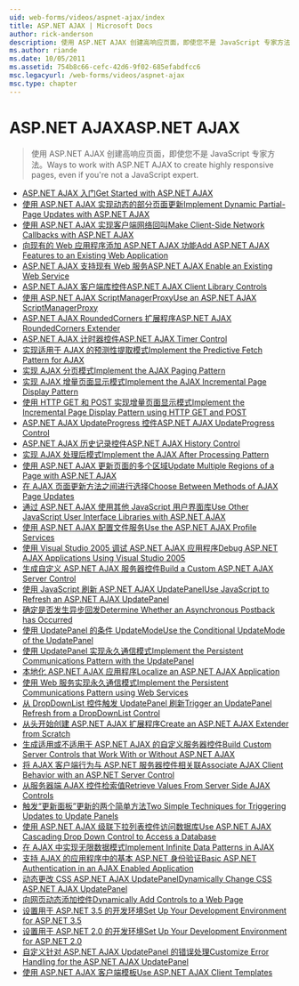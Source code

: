 ```yaml
---
uid: web-forms/videos/aspnet-ajax/index
title: ASP.NET AJAX | Microsoft Docs
author: rick-anderson
description: 使用 ASP.NET AJAX 创建高响应页面，即使您不是 JavaScript 专家方法。
ms.author: riande
ms.date: 10/05/2011
ms.assetid: 754b8c66-cefc-42d6-9f02-685efabdfcc6
msc.legacyurl: /web-forms/videos/aspnet-ajax
msc.type: chapter
---
```

<a name="aspnet-ajax"></a><span data-ttu-id="638c1-103">ASP.NET AJAX</span><span class="sxs-lookup"><span data-stu-id="638c1-103">ASP.NET AJAX</span></span>
====================
> <span data-ttu-id="638c1-104">使用 ASP.NET AJAX 创建高响应页面，即使您不是 JavaScript 专家方法。</span><span class="sxs-lookup"><span data-stu-id="638c1-104">Ways to work with ASP.NET AJAX to create highly responsive pages, even if you're not a JavaScript expert.</span></span>


- [<span data-ttu-id="638c1-105">ASP.NET AJAX 入门</span><span class="sxs-lookup"><span data-stu-id="638c1-105">Get Started with ASP.NET AJAX</span></span>](how-do-i-get-started-with-aspnet-ajax.md)
- [<span data-ttu-id="638c1-106">使用 ASP.NET AJAX 实现动态的部分页面更新</span><span class="sxs-lookup"><span data-stu-id="638c1-106">Implement Dynamic Partial-Page Updates with ASP.NET AJAX</span></span>](how-do-i-implement-dynamic-partial-page-updates-with-aspnet-ajax.md)
- [<span data-ttu-id="638c1-107">使用 ASP.NET AJAX 实现客户端网络回叫</span><span class="sxs-lookup"><span data-stu-id="638c1-107">Make Client-Side Network Callbacks with ASP.NET AJAX</span></span>](how-do-i-make-client-side-network-callbacks-with-aspnet-ajax.md)
- [<span data-ttu-id="638c1-108">向现有的 Web 应用程序添加 ASP.NET AJAX 功能</span><span class="sxs-lookup"><span data-stu-id="638c1-108">Add ASP.NET AJAX Features to an Existing Web Application</span></span>](how-do-i-add-aspnet-ajax-features-to-an-existing-web-application.md)
- [<span data-ttu-id="638c1-109">ASP.NET AJAX 支持现有 Web 服务</span><span class="sxs-lookup"><span data-stu-id="638c1-109">ASP.NET AJAX Enable an Existing Web Service</span></span>](how-do-i-aspnet-ajax-enable-an-existing-web-service.md)
- [<span data-ttu-id="638c1-110">ASP.NET AJAX 客户端库控件</span><span class="sxs-lookup"><span data-stu-id="638c1-110">ASP.NET AJAX Client Library Controls</span></span>](how-do-i-use-the-aspnet-ajax-client-library-controls.md)
- [<span data-ttu-id="638c1-111">使用 ASP.NET AJAX ScriptManagerProxy</span><span class="sxs-lookup"><span data-stu-id="638c1-111">Use an ASP.NET AJAX ScriptManagerProxy</span></span>](how-do-i-use-an-aspnet-ajax-scriptmanagerproxy.md)
- [<span data-ttu-id="638c1-112">ASP.NET AJAX RoundedCorners 扩展程序</span><span class="sxs-lookup"><span data-stu-id="638c1-112">ASP.NET AJAX RoundedCorners Extender</span></span>](how-do-i-use-the-aspnet-ajax-roundedcorners-extender.md)
- [<span data-ttu-id="638c1-113">ASP.NET AJAX 计时器控件</span><span class="sxs-lookup"><span data-stu-id="638c1-113">ASP.NET AJAX Timer Control</span></span>](how-do-i-use-the-aspnet-ajax-timer-control.md)
- [<span data-ttu-id="638c1-114">实现适用于 AJAX 的预测性提取模式</span><span class="sxs-lookup"><span data-stu-id="638c1-114">Implement the Predictive Fetch Pattern for AJAX</span></span>](how-do-i-implement-the-predictive-fetch-pattern-for-ajax.md)
- [<span data-ttu-id="638c1-115">实现 AJAX 分页模式</span><span class="sxs-lookup"><span data-stu-id="638c1-115">Implement the AJAX Paging Pattern</span></span>](how-do-i-implement-the-ajax-paging-pattern.md)
- [<span data-ttu-id="638c1-116">实现 AJAX 增量页面显示模式</span><span class="sxs-lookup"><span data-stu-id="638c1-116">Implement the AJAX Incremental Page Display Pattern</span></span>](how-do-i-implement-the-ajax-incremental-page-display-pattern.md)
- [<span data-ttu-id="638c1-117">使用 HTTP GET 和 POST 实现增量页面显示模式</span><span class="sxs-lookup"><span data-stu-id="638c1-117">Implement the Incremental Page Display Pattern using HTTP GET and POST</span></span>](how-do-i-implement-the-incremental-page-display-pattern-using-http-get-and-post.md)
- [<span data-ttu-id="638c1-118">ASP.NET AJAX UpdateProgress 控件</span><span class="sxs-lookup"><span data-stu-id="638c1-118">ASP.NET AJAX UpdateProgress Control</span></span>](how-do-i-use-the-aspnet-ajax-updateprogress-control.md)
- [<span data-ttu-id="638c1-119">ASP.NET AJAX 历史记录控件</span><span class="sxs-lookup"><span data-stu-id="638c1-119">ASP.NET AJAX History Control</span></span>](how-do-i-use-the-aspnet-ajax-history-control.md)
- [<span data-ttu-id="638c1-120">实现 AJAX 处理后模式</span><span class="sxs-lookup"><span data-stu-id="638c1-120">Implement the AJAX After Processing Pattern</span></span>](how-do-i-implement-the-ajax-after-processing-pattern.md)
- [<span data-ttu-id="638c1-121">使用 ASP.NET AJAX 更新页面的多个区域</span><span class="sxs-lookup"><span data-stu-id="638c1-121">Update Multiple Regions of a Page with ASP.NET AJAX</span></span>](how-do-i-update-multiple-regions-of-a-page-with-aspnet-ajax.md)
- [<span data-ttu-id="638c1-122">在 AJAX 页面更新方法之间进行选择</span><span class="sxs-lookup"><span data-stu-id="638c1-122">Choose Between Methods of AJAX Page Updates</span></span>](how-do-i-choose-between-methods-of-ajax-page-updates.md)
- [<span data-ttu-id="638c1-123">通过 ASP.NET AJAX 使用其他 JavaScript 用户界面库</span><span class="sxs-lookup"><span data-stu-id="638c1-123">Use Other JavaScript User Interface Libraries with ASP.NET AJAX</span></span>](how-do-i-use-other-javascript-user-interface-libraries-with-aspnet-ajax.md)
- [<span data-ttu-id="638c1-124">使用 ASP.NET AJAX 配置文件服务</span><span class="sxs-lookup"><span data-stu-id="638c1-124">Use the ASP.NET AJAX Profile Services</span></span>](how-do-i-use-the-aspnet-ajax-profile-services.md)
- [<span data-ttu-id="638c1-125">使用 Visual Studio 2005 调试 ASP.NET AJAX 应用程序</span><span class="sxs-lookup"><span data-stu-id="638c1-125">Debug ASP.NET AJAX Applications Using Visual Studio 2005</span></span>](how-do-i-debug-aspnet-ajax-applications-using-visual-studio-2005.md)
- [<span data-ttu-id="638c1-126">生成自定义 ASP.NET AJAX 服务器控件</span><span class="sxs-lookup"><span data-stu-id="638c1-126">Build a Custom ASP.NET AJAX Server Control</span></span>](how-do-i-build-a-custom-aspnet-ajax-server-control.md)
- [<span data-ttu-id="638c1-127">使用 JavaScript 刷新 ASP.NET AJAX UpdatePanel</span><span class="sxs-lookup"><span data-stu-id="638c1-127">Use JavaScript to Refresh an ASP.NET AJAX UpdatePanel</span></span>](how-do-i-use-javascript-to-refresh-an-aspnet-ajax-updatepanel.md)
- [<span data-ttu-id="638c1-128">确定是否发生异步回发</span><span class="sxs-lookup"><span data-stu-id="638c1-128">Determine Whether an Asynchronous Postback has Occurred</span></span>](how-do-i-determine-whether-an-asynchronous-postback-has-occurred.md)
- [<span data-ttu-id="638c1-129">使用 UpdatePanel 的条件 UpdateMode</span><span class="sxs-lookup"><span data-stu-id="638c1-129">Use the Conditional UpdateMode of the UpdatePanel</span></span>](how-do-i-use-the-conditional-updatemode-of-the-updatepanel.md)
- [<span data-ttu-id="638c1-130">使用 UpdatePanel 实现永久通信模式</span><span class="sxs-lookup"><span data-stu-id="638c1-130">Implement the Persistent Communications Pattern with the UpdatePanel</span></span>](how-do-i-implement-the-persistent-communications-pattern-with-the-updatepanel.md)
- [<span data-ttu-id="638c1-131">本地化 ASP.NET AJAX 应用程序</span><span class="sxs-lookup"><span data-stu-id="638c1-131">Localize an ASP.NET AJAX Application</span></span>](how-do-i-localize-an-aspnet-ajax-application.md)
- [<span data-ttu-id="638c1-132">使用 Web 服务实现永久通信模式</span><span class="sxs-lookup"><span data-stu-id="638c1-132">Implement the Persistent Communications Pattern using Web Services</span></span>](how-do-i-implement-the-persistent-communications-pattern-using-web-services.md)
- [<span data-ttu-id="638c1-133">从 DropDownList 控件触发 UpdatePanel 刷新</span><span class="sxs-lookup"><span data-stu-id="638c1-133">Trigger an UpdatePanel Refresh from a DropDownList Control</span></span>](how-do-i-trigger-an-updatepanel-refresh-from-a-dropdownlist-control.md)
- [<span data-ttu-id="638c1-134">从头开始创建 ASP.NET AJAX 扩展程序</span><span class="sxs-lookup"><span data-stu-id="638c1-134">Create an ASP.NET AJAX Extender from Scratch</span></span>](how-do-i-create-an-aspnet-ajax-extender-from-scratch.md)
- [<span data-ttu-id="638c1-135">生成适用或不适用于 ASP.NET AJAX 的自定义服务器控件</span><span class="sxs-lookup"><span data-stu-id="638c1-135">Build Custom Server Controls that Work With or Without ASP.NET AJAX</span></span>](how-do-i-build-custom-server-controls-that-work-with-or-without-aspnet-ajax.md)
- [<span data-ttu-id="638c1-136">将 AJAX 客户端行为与 ASP.NET 服务器控件相关联</span><span class="sxs-lookup"><span data-stu-id="638c1-136">Associate AJAX Client Behavior with an ASP.NET Server Control</span></span>](how-do-i-associate-ajax-client-behavior-with-an-aspnet-server-control.md)
- [<span data-ttu-id="638c1-137">从服务器端 AJAX 控件检索值</span><span class="sxs-lookup"><span data-stu-id="638c1-137">Retrieve Values From Server Side AJAX Controls</span></span>](how-do-i-retrieve-values-from-server-side-ajax-controls.md)
- [<span data-ttu-id="638c1-138">触发“更新面板”更新的两个简单方法</span><span class="sxs-lookup"><span data-stu-id="638c1-138">Two Simple Techniques for Triggering Updates to Update Panels</span></span>](two-simple-techniques-for-triggering-updates-to-update-panels.md)
- [<span data-ttu-id="638c1-139">使用 ASP.NET AJAX 级联下拉列表控件访问数据库</span><span class="sxs-lookup"><span data-stu-id="638c1-139">Use ASP.NET AJAX Cascading Drop Down Control to Access a Database</span></span>](use-aspnet-ajax-cascading-drop-down-control-to-access-a-database.md)
- [<span data-ttu-id="638c1-140">在 AJAX 中实现无限数据模式</span><span class="sxs-lookup"><span data-stu-id="638c1-140">Implement Infinite Data Patterns in AJAX</span></span>](implement-infinite-data-patterns-in-ajax.md)
- [<span data-ttu-id="638c1-141">支持 AJAX 的应用程序中的基本 ASP.NET 身份验证</span><span class="sxs-lookup"><span data-stu-id="638c1-141">Basic ASP.NET Authentication in an AJAX Enabled Application</span></span>](basic-aspnet-authentication-in-an-ajax-enabled-application.md)
- [<span data-ttu-id="638c1-142">动态更改 CSS ASP.NET AJAX UpdatePanel</span><span class="sxs-lookup"><span data-stu-id="638c1-142">Dynamically Change CSS ASP.NET AJAX UpdatePanel</span></span>](how-to-dynamically-change-css-using-the-aspnet-ajax-updatepanel.md)
- [<span data-ttu-id="638c1-143">向网页动态添加控件</span><span class="sxs-lookup"><span data-stu-id="638c1-143">Dynamically Add Controls to a Web Page</span></span>](how-to-dynamically-add-controls-to-a-web-page.md)
- [<span data-ttu-id="638c1-144">设置用于 ASP.NET 3.5 的开发环境</span><span class="sxs-lookup"><span data-stu-id="638c1-144">Set Up Your Development Environment for ASP.NET 3.5</span></span>](set-up-your-development-environment-for-aspnet-35.md)
- [<span data-ttu-id="638c1-145">设置用于 ASP.NET 2.0 的开发环境</span><span class="sxs-lookup"><span data-stu-id="638c1-145">Set Up Your Development Environment for ASP.NET 2.0</span></span>](set-up-your-development-environment-for-aspnet-20.md)
- [<span data-ttu-id="638c1-146">自定义针对 ASP.NET AJAX UpdatePanel 的错误处理</span><span class="sxs-lookup"><span data-stu-id="638c1-146">Customize Error Handling for the ASP.NET AJAX UpdatePanel</span></span>](how-do-i-customize-error-handling-for-the-aspnet-ajax-updatepanel.md)
- [<span data-ttu-id="638c1-147">使用 ASP.NET AJAX 客户端模板</span><span class="sxs-lookup"><span data-stu-id="638c1-147">Use ASP.NET AJAX Client Templates</span></span>](how-do-i-use-aspnet-ajax-client-templates.md)
